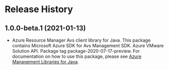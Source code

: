 # Release History

## 1.0.0-beta.1 (2021-01-13)

- Azure Resource Manager Avs client library for Java. This package contains Microsoft Azure SDK for Avs Management SDK. Azure VMware Solution API. Package tag package-2020-07-17-preview. For documentation on how to use this package, please see [Azure Management Libraries for Java](https://aka.ms/azsdk/java/mgmt).